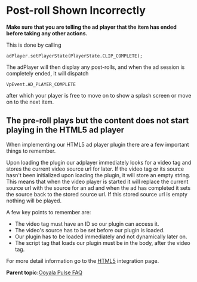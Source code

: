 # Post-roll Shown Incorrectly

**Make sure that you are telling the ad player that the item has ended before taking any other actions.**

This is done by calling

```
adPlayer.setPlayerState(PlayerState.CLIP_COMPLETE);
```

The adPlayer will then display any post-rolls, and when the ad session is completely ended, it will dispatch

```
VpEvent.AD_PLAYER_COMPLETE
```

after which your player is free to move on to show a splash screen or move on to the next item.

## The pre-roll plays but the content does not start playing in the HTML5 ad player

When implementing our HTML5 ad player plugin there are a few important things to remember.

Upon loading the plugin our adplayer immediately looks for a video tag and stores the current video source url for later. If the video tag or its source hasn't been initialized upon loading the plugin, it will store an empty string. This means that when the video player is started it will replace the current source url with the source for an ad and when the ad has completed it sets the source back to the stored source url. If this stored source url is empty nothing will be played.

A few key points to remember are:

-   The video tag must have an ID so our plugin can access it.
-   The video's source has to be set before our plugin is loaded.
-   Our plugin has to be loaded immediately and not dynamically later on.
-   The script tag that loads our plugin must be in the body, after the video tag.

For more detail information go to the [HTML5](html5_2_diy_toolkit.md#) integration page.

**Parent topic:**[Ooyala Pulse FAQ](../../../oadtech/ad_serving/dg/faq_overall.md)

